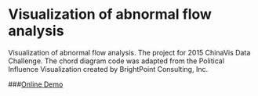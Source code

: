 # Visualization of abnormal flow analysis

Visualization of abnormal flow analysis. The project for 2015 ChinaVis Data Challenge. The chord diagram code was adapted from the Political Influence Visualization created by BrightPoint Consulting, Inc. 

###[Online Demo](http://lemonchiu.github.io/network-traffic-analysis/)

